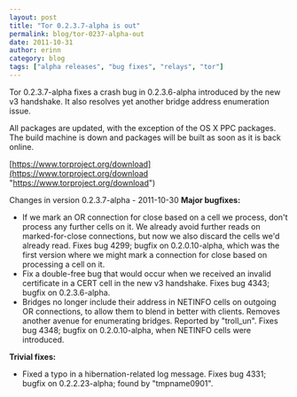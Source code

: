 ```yaml
---
layout: post
title: "Tor 0.2.3.7-alpha is out"
permalink: blog/tor-0237-alpha-out
date: 2011-10-31
author: erinn
category: blog
tags: ["alpha releases", "bug fixes", "relays", "tor"]
---
```


Tor 0.2.3.7-alpha fixes a crash bug in 0.2.3.6-alpha introduced by the new v3 handshake. It also resolves yet another bridge address enumeration issue.

All packages are updated, with the exception of the OS X PPC packages. The build machine is down and packages will be built as soon as it is back online.

[https://www.torproject.org/download](https://www.torproject.org/download "https://www.torproject.org/download")

Changes in version 0.2.3.7-alpha - 2011-10-30
**Major bugfixes:**

- If we mark an OR connection for close based on a cell we process,
 don't process any further cells on it. We already avoid further
 reads on marked-for-close connections, but now we also discard the
 cells we'd already read. Fixes bug 4299; bugfix on 0.2.0.10-alpha,
 which was the first version where we might mark a connection for
 close based on processing a cell on it.
- Fix a double-free bug that would occur when we received an invalid
 certificate in a CERT cell in the new v3 handshake. Fixes bug 4343;
 bugfix on 0.2.3.6-alpha.
- Bridges no longer include their address in NETINFO cells on outgoing
 OR connections, to allow them to blend in better with clients.
 Removes another avenue for enumerating bridges. Reported by
 "troll\_un". Fixes bug 4348; bugfix on 0.2.0.10-alpha, when NETINFO
 cells were introduced.

**Trivial fixes:**

- Fixed a typo in a hibernation-related log message. Fixes bug 4331;
 bugfix on 0.2.2.23-alpha; found by "tmpname0901".


